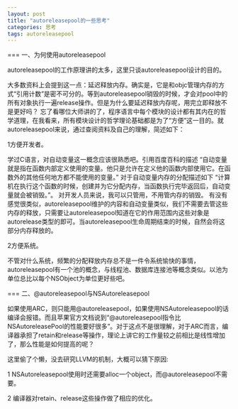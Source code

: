 ```yaml
---
layout: post
title: "autoreleasepool的一些思考"
categories: 思考
tags: autoreleasepool
---
```


===
一、为何使用autoreleasepool

autoreleasepool的工作原理讲的太多，这里只谈autoreleasepool设计的目的。

大多数资料上会提到这一点：延迟释放内存。确实是，它是和objc管理内存的方式“引用计数”是密不可分的。等到autoreleasepool销毁的时候，才会对pool中的所有对象执行一遍release操作。但是为什么要延迟释放内存呢，用完立即释放不是更好吗？
忘了看哪位大师讲的了，程序语言中每个模块的设计都有其内在的哲学道理，在我看来，所有模块设计的哲学理论基础都是为了“方便”这一目的。就autoreleasepool来说，通过查阅资料及自己的理解，简述如下：

1方便开发者。

学过C语言，对自动变量这一概念应该很熟悉吧。引用百度百科的描述 “自动变量就是指在函数内部定义使用的变量。他只是允许在定义他的函数内部使用它。在函数外的其他任何地方都不能使用的变量。” 对于自动变量内存的分配描述如下 “计算机在执行这个函数的时候，创建并为它分配内存，当函数执行完毕返回后，自动变量就会被销毁。”。 对开发人员来说，我可以只管用，不用管内存的销毁。
有没有感觉很类似，autoreleasepool维护的内容和自动变量类似，我们不需要去管这些内存的释放，只需要让autoreleasepool知道在它的作用范围内这些对象是autorelease类型的即可。当autoreleasepool生命周期结束的时候，自然会将这部分内存释放的。

2方便系统。

不管对什么系统，频繁的分配释放内存总不是一件令系统愉快的事情，autoreleasepool有一个池的概念，与线程池、数据库连接池等概念类似。以池为单位总比以每个NSObject为单位更好些吧。

===
二、@autoreleasepool与NSAutoreleasepool

如果使用ARC，则只能用@autoreleasepool，如果使用NSAutoreleasepool的话编译会报错。而且苹果官方文档说到“@autoreleasepool指令比NSAutoreleasePool的性能要好很多”。对于这点不是很理解，对于ARC而言，编译器承担了retain和release等操作，理论上讲它的工作量较之前相比是线性增加了，那么性能是如何提高的呢？

这里偷了个懒，没去研究LLVM的机制，大概可以猜下原因:

1 NSAutoreleasepool使用时还需要alloc一个object，而@autoreleasepool不需要。

2 编译器对retain、release这些操作做了相应的优化。
